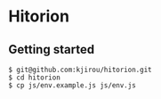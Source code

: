 Hitorion
========

## Getting started
```
$ git@github.com:kjirou/hitorion.git
$ cd hitorion
$ cp js/env.example.js js/env.js
```

